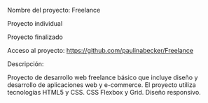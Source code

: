 Nombre del proyecto: Freelance

Proyecto individual

Proyecto finalizado

Acceso al proyecto: https://github.com/paulinabecker/Freelance

Descripción: 

Proyecto de desarrollo web freelance básico que incluye diseño y desarrollo de aplicaciones web y e-commerce. El proyecto utiliza tecnologías HTML5 y CSS. CSS Flexbox y Grid. Diseño responsivo.

 
